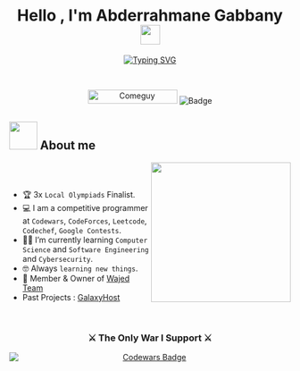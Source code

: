 <h1 align="center">Hello , I'm Abderrahmane Gabbany <img src="https://media.giphy.com/media/hvRJCLFzcasrR4ia7z/giphy.gif" width="35"></h1>
<p align="center">
<a href="https://git.io/typing-svg"><img src="https://readme-typing-svg.herokuapp.com?font=Fira+Code&pause=1000&color=0025FE&random=false&width=435&lines=Cybersecurity+Student+%F0%9F%94%92;Software+Engineering+Student+%F0%9F%92%BB;Computer+Science+Student+%F0%9F%96%A5%EF%B8%8F;CTF+Player+%F0%9F%9A%A9;Competitive+Player+%F0%9F%8F%86;Learning+Each+Day+%F0%9F%93%9A" alt="Typing SVG" /></a>
</p>


<br>

<p align="center"> 
	<img src="https://komarev.com/ghpvc/?username=MeComeguy&label=Profile%20views&color=0047AB&style=plastic?" alt="Comeguy" height=25px, width=160px/> 
<img src="https://dcbadge.vercel.app/api/shield/1119232751678259200" alt="Badge"/>

</p>

	
## <picture><img src = "https://cdn.discordapp.com/attachments/1119257753987334205/1263866337793544264/about_me.gif?ex=669bcac0&is=669a7940&hm=32d79c842fde40525330841238b88a54c85f97a14f733c1475640debb665c686&" width = 50px></picture> About me

<picture> <img align="right" src="https://cdn.discordapp.com/attachments/1119257753987334205/1263866333838184538/Right_Side.gif?ex=669bcabf&is=669a793f&hm=c085c6a16fb4ecbf29f7ba00f467261d10f1fbf54006918282c9b950d1ec6638&" width = 250px></picture>

<br><br>

- :trophy: 3x `Local Olympiads` Finalist.
- :computer: I am a competitive programmer at `Codewars`, `CodeForces`, `Leetcode`, `Codechef`, `Google Contests`.
- :student: I’m currently learning `Computer Science` and `Software Engineering` and `Cybersecurity`.
- :nerd_face: Always `learning new things`.
- :crown: Member & Owner of [Wajed Team](wajed.network)
- Past Projects : [GalaxyHost](galaxyhost.site)
<br>
<div style="text-align: center;">
    <h3>⚔️ The Only War I Support ⚔️</h3>
    <a href="https://www.codewars.com/users/MeComeguy" target="_blank">
        <img src="https://www.codewars.com/users/MeComeguy/badges/large" alt="Codewars Badge" style="display: block; margin: 0 auto;" />
    </a>
</div>

